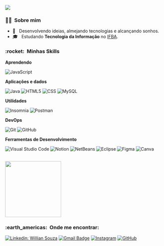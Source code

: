 
![](https://komarev.com/ghpvc/?username=WillianSz&color=006bed)

<h3> 🧙‍♂️ &nbsp;Sobre mim </h3>

- 🤔 &nbsp; Desenvolvendo ideias, almejando tecnologias e alcançando sonhos.
- 🎓 &nbsp; Estudando **Tecnologia da Informação** no <a href="https://portal.ifba.edu.br/camacari">IFBA</a>.

<h3> :rocket: &nbsp;Minhas Skills </h3>

**Aprendendo**

  ![JavaScript](https://img.shields.io/badge/JavaScript-F7DF1E?style=for-the-badge&logo=javascript&logoColor=black)
  
**Aplicações e dados**

  ![Java](https://img.shields.io/badge/Java-ED8B00?style=for-the-badge&logo=java&logoColor=white)
  ![HTML5](https://img.shields.io/badge/HTML5-E34F26?style=for-the-badge&logo=html5&logoColor=white)
  ![CSS](https://img.shields.io/badge/CSS-239120?&style=for-the-badge&logo=css3&logoColor=white)
  ![MySQL](https://img.shields.io/badge/MySQL-00000F?style=for-the-badge&logo=mysql&logoColor=white)

**Utilidades**

  ![Insomnia](https://img.shields.io/badge/Insomnia-5849be?style=for-the-badge&logo=Insomnia&logoColor=white)
  ![Postman](https://img.shields.io/badge/Postman-FF6C37?style=for-the-badge&logo=Postman&logoColor=white)

**DevOps**

  ![Git](https://img.shields.io/badge/Git-F05032?style=for-the-badge&logo=git&logoColor=white)
  ![GitHub](https://img.shields.io/badge/GitHub-100000?style=for-the-badge&logo=github&logoColor=white)

**Ferramentas de Desenvolvimento**

  ![Visual Studio Code](https://img.shields.io/badge/Visual_Studio_Code-0078D4?style=for-the-badge&logo=visual%20studio%20code&logoColor=white)
  ![Notion](https://img.shields.io/badge/Notion-000000?style=for-the-badge&logo=Notion&logoColor=white)
  ![NetBeans](https://img.shields.io/badge/NetBeans-1b6ac6?style=for-the-badge&logo=Apache-NetBeans-IDE&logoColor=white)
  ![Eclipse](https://img.shields.io/badge/Eclipse-2C2255?style=for-the-badge&logo=eclipse&logoColor=white)
  ![Figma](https://img.shields.io/badge/Figma-F24E1E?style=for-the-badge&logo=figma&logoColor=white)
  ![Canva](https://img.shields.io/badge/Canva-%2300C4CC.svg?&style=for-the-badge&logo=Canva&logoColor=white)

<br/>

<a href="https://github.com/WillianSz">
  <img height="180em" src="https://github-readme-stats.vercel.app/api?username=WillianSz&theme=dracula&show_icons=true" />
</a>

<br/>

<h3> :earth_americas: &nbsp;Onde me encontrar: </h3> 

[![Linkedin: Willian Souza](https://img.shields.io/badge/-Linkedin-0e76a8?style=flat-square&logo=Linkedin&logoColor=white&link==https://www.linkedin.com/in/willian-souza-386643186/)](https://www.linkedin.com/in/willian-souza-386643186/)
[![Gmail Badge](https://img.shields.io/badge/-willianscript@gmail.com-006bed?style=flat-square&logo=Gmail&logoColor=white&link=mailto:willianscript@gmail.com)](mailto:willianscript@gmail.com)
[![Instagram](https://img.shields.io/badge/-Instagram-DF0174?style=flat-square&labelColor=DF0174&logo=instagram&logoColor=white&link=https://www.instagram.com/whyzin/)](https://www.instagram.com/whyzin/)
[![GitHub](https://img.shields.io/github/followers/WillianSz?label=follow&style=social)](https://github.com/WillianSz)
